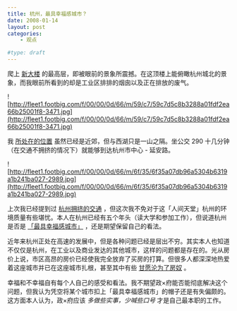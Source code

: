 ```yaml
---
title: 杭州，最具幸福感城市？
date: 2008-01-14
layout: post
categories:
    - 观点

#type: draft
---
```


爬上 [新大楼](http://www.yiyitoo.com/archives/381) 的最高层，即被眼前的景象所震撼。在这顶楼上能俯瞰杭州城北的景象，而我眼前所看到的却是工业区排排的烟囱以及正在排放的废气。

![http://fleet1.footbig.com/f/00/00/0d/66/m/59/c7/59c7d5c8b3288a01fdf2ea66b25001f8-3471.jpg](http://fleet1.footbig.com/f/00/00/0d/66/m/59/c7/59c7d5c8b3288a01fdf2ea66b25001f8-3471.jpg)

我 [所处在的位置](http://ditu.mapbar.com/localsearch/detail.jsp?pid=MAPAXVFMYAJESRZMYOLBZ&city=%E6%9D%AD%E5%B7%9E%E5%B8%82&tn=mapbarinc_pg&keyword=%E5%92%8C%E7%9D%A6%E6%9D%91) 虽然已经是近郊，但与西湖只是一山之隔。坐公交 290 十几分钟（在交通不拥挤的情况下）就能够到达杭州市中心 - 延安路。

![http://fleet1.footbig.com/f/00/00/0d/66/m/6f/35/6f35a07db96a5304b6319a1b241ba027-2989.jpg](http://fleet1.footbig.com/f/00/00/0d/66/m/6f/35/6f35a07db96a5304b6319a1b241ba027-2989.jpg)

上次我已经提到过 [杭州拥挤的交通]({{site.urls}}/posts/555/) ，但这次我不免对于这「人间天堂」杭州的环境质量有些堪忧。本人在杭州已经有五个年头（读大学和参加工作），但说道杭州是否是 [「最具幸福感城市」](http://news.qq.com/a/20071107/000207.htm) ，还是期望保留自己的看法。

近年来杭州正处在高速的发展中，但是各种问题已经是层出不穷。其实本人也知道不仅仅是杭州，在工业以及商业发达的其他城市，这样的问题都是存在的。光从房价上说，市区高昂的房价已经使我完全放弃了买房的打算。但很多人都深深地热爱着这座城市并已在这座城市扎根，甚至其中有些 [甘愿沦为了房奴](http://www.my1510.cn/article.php?5e8631f829eb4a9a) 。

幸福和不幸福自有每个人自己的感受和看法。我不期望政×府能否能彻底解决这个问题，但我认为凭空将某个城市扣上「最具幸福感城市」的帽子还是有失偏颇的。这方面本人认为，政×府应该 *多做些实事，少喊些口号* 才是自己最本职的工作。
